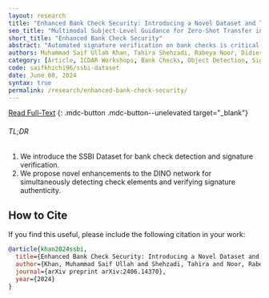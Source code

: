 ```yaml
---
layout: research
title: "Enhanced Bank Check Security: Introducing a Novel Dataset and Transformer-Based Approach for Detection and Verification"
seo_title: "Multimodal Subject-Level Guidance for Zero-Shot Transfer in Human-Centric Tasks"
short_title: "Enhanced Bank Check Security"
abstract: "Automated signature verification on bank checks is critical for fraud prevention and ensuring transaction authenticity. This task is challenging due to the coexistence of signatures with other textual and graphical elements on real-world documents. Verification systems must first detect the signature and then validate its authenticity, a dual challenge often overlooked by current datasets and methodologies focusing only on verification. To address this gap, we introduce a novel dataset specifically designed for signature verification on bank checks. This dataset includes a variety of signature styles embedded within typical check elements, providing a realistic testing ground for advanced detection methods. Moreover, we propose a novel approach for writer-independent signature verification using an object detection network. Our detection-based verification method treats genuine and forged signatures as distinct classes within an object detection framework, effectively handling both detection and verification. We employ a DINO-based network augmented with a dilation module to detect and verify signatures on check images simultaneously. Our approach achieves an AP of 99.2 for genuine and 99.4 for forged signatures, a significant improvement over the DINO baseline, which scored 93.1 and 89.3 for genuine and forged signatures, respectively. This improvement highlights our dilation module's effectiveness in reducing both false positives and negatives. Our results demonstrate substantial advancements in detection-based signature verification technology, offering enhanced security and efficiency in financial document processing."
authors: Muhammad Saif Ullah Khan, Tahira Shehzadi, Rabeya Noor, Didier Stricker, Muhammad Zeshan Afzal
category: [Article, ICDAR Workshops, Bank Checks, Object Detection, Signature Verification, Security, Dataset]
code: saifkhichi96/ssbi-dataset
date: June 08, 2024
syntax: true
permalink: /research/enhanced-bank-check-security/
---
```


[Read Full-Text](https://arxiv.org/pdf/2406.14370)
{: .mdc-button .mdc-button--unelevated target="_blank"}

<!-- TL;DR -->
<div class="mdc-card mdc-card--outlined" style="background-color: var(--mdc-theme-overlay); margin: 1em 0;">
    <h6 class="mdc-typography--headline6">TL;DR</h6>
    <ol>
        <li>We introduce the SSBI Dataset for bank check detection and signature verification.</li>
        <li>We propose novel enhancements to the DINO network for simultaneously detecting check elements and verifying signature authenticity.</li>
    </ol>
</div>

## How to Cite

If you find this useful, please include the following citation in your work:

```bibtex
@article{khan2024ssbi,
  title={Enhanced Bank Check Security: Introducing a Novel Dataset and Transformer-Based Approach for Detection and Verification},
  author={Khan, Muhammad Saif Ullah and Shehzadi, Tahira and Noor, Rabeya and Stricker, Didier and Afzal, Muhammad Zeshan},
  journal={arXiv preprint arXiv:2406.14370},
  year={2024}
}
```